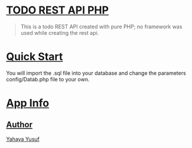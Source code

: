 # [TODO REST API PHP](https://github.com/omoluabidotcom/) 

> This is a todo REST API created with
> pure PHP; no framework was used
> while creating the rest api.

# [Quick Start](https://github.com/omoluabidotcom/) 

You will import the .sql file into your 
database and change the parameters config/Datab.php
file to your own.

# [App Info](https://github.com/omoluabidotcom/) 

## [Author](https://github.com/omoluabidotcom) 

[Yahaya Yusuf](https://github.com/omoluabidotcom)






